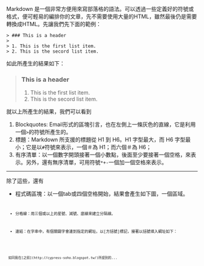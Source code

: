 Markdown  是一個非常方便用來寫部落格的語法。可以透過一些定義好的符號或格式，便可輕易的編排你的文章，先不需要使用大量的HTML，雖然最後仍是需要轉換成HTML。先讓我們先下面的範例：

    > ### This is a header
    > 
    > 1. This is the first list item.
    > 2. This is the secord list item.

如此所產生的結果如下：

> ### This is a header
> 
> 1. This is the first list item.
> 2. This is the secord list item.

就以上所產生的結果，我們可以看到

1. Blockquotes: Email形式的區塊引言，也在左側上一條灰色的直線，它是利用一個<code>&gt;</code>的符號所產生的。
2. 標題：Markdown 所支援的標題從 H1 到 H6。H1 字型最大，而 H6 字型最小；它是以<code>#</code>符號來表示，一個＃為 H1；而六個＃為 H6；
3. 有序清單：以一個數字開頭接著一個小數點，後面至少要接著一個空格，來表示。另外，還有無序清單，可用符號<code>*</code><code>+</code><code>-</code>一個加一個空格來表示。

_____

除了這些，還有

* 程式碼區塊：以一個tab或四個空格開始，結果會產生如下圖，一個區域。
<code></p></p><code>

* 分格線：用三個或以上的星號、減號、底線來建立分隔線。

* 連結：在字串中，有個關𨧞字會連到指定的網址。以\[方括號\]標記，接著以括號填入綱址如下：
<pre><code> 如同我在[之前](http://cypress-soho.blogspot.tw/)所提到的... </code></pre>

